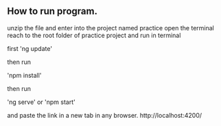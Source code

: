 ## How to run program.
unzip the file and enter into the project named practice open the terminal reach to the root folder of practice project and run in terminal

first 'ng update'

then run 

'npm install'

then run

'ng serve' or 'npm start'

and paste the link in a new tab in any browser.
http://localhost:4200/